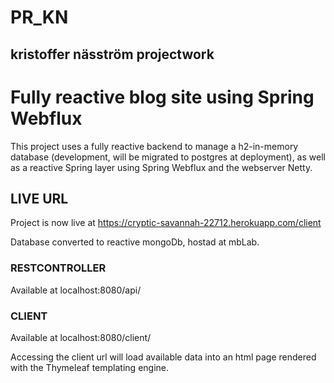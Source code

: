 # PR_KN
## kristoffer näsström projectwork

# Fully reactive blog site using Spring Webflux
This project uses a fully reactive backend to manage a h2-in-memory database (development, will be migrated to 
postgres at deployment), as well as a reactive Spring layer using Spring Webflux and the webserver Netty. 

## LIVE URL
Project is now live at https://cryptic-savannah-22712.herokuapp.com/client

Database converted to reactive mongoDb, hostad at mbLab.

### RESTCONTROLLER

Available at localhost:8080/api/

### CLIENT

Available at localhost:8080/client/

Accessing the client url will load available data into an html page rendered with the Thymeleaf templating engine.
